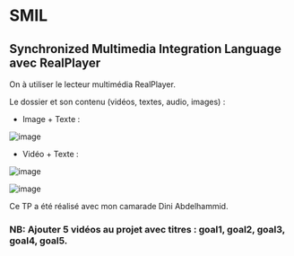 # SMIL

## Synchronized Multimedia Integration Language avec RealPlayer

On à utiliser le lecteur multimédia RealPlayer.

Le dossier et son contenu (vidéos, textes, audio, images) :

- Image + Texte : 

![image](https://user-images.githubusercontent.com/56300895/134428450-aa85b9ec-90ab-4edb-a4c0-28806e90cae2.png)

- Vidéo + Texte :

![image](https://user-images.githubusercontent.com/56300895/134428705-e7a8642c-4e64-446d-8f79-5ccc14b425b6.png)


![image](https://user-images.githubusercontent.com/56300895/134428713-1c9f671f-e7e3-44a3-a9c5-78e52e001921.png)


Ce TP a été réalisé avec mon camarade Dini Abdelhammid.

### NB: Ajouter 5 vidéos au projet avec titres : goal1, goal2, goal3, goal4, goal5.




